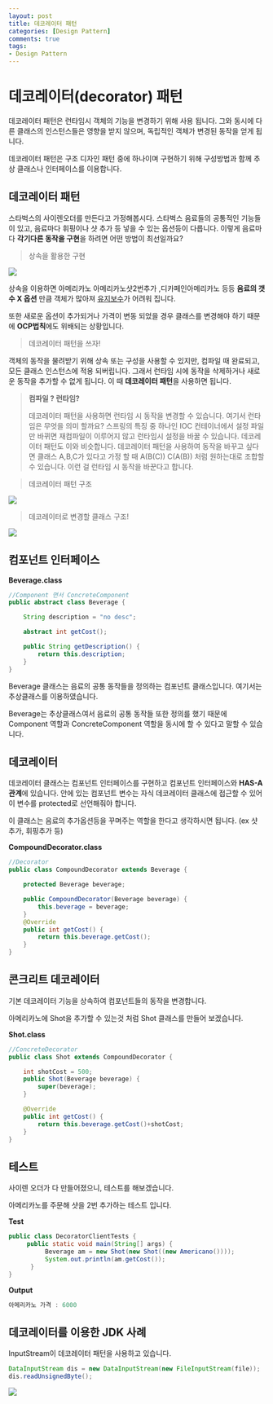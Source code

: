 ```yaml
---
layout: post
title: 데코레이터 패턴
categories: [Design Pattern]
comments: true 
tags:
- Design Pattern
---
```


# 데코레이터(decorator) 패턴

데코레이터 패턴은 런타임시 객체의 기능을 변경하기 위해 사용 됩니다. 그와 동시에 다른 클래스의 인스턴스들은 영향을 받지 않으며, 독립적인 객체가 변경된 동작을 얻게 됩니다. 

데코레이터 패턴은 구조 디자인 패턴 중에 하나이며 구현하기 위해 구성방법과 함께 추상 클래스나 인터페이스를 이용합니다.



## 데코레이터 패턴

스타벅스의 사이렌오더를 만든다고 가정해봅시다. 스타벅스 음료들의 공통적인 기능들이 있고, 음료마다 휘핑이나 샷 추가 등 넣을 수 있는 옵션등이 다릅니다. 이렇게 음료마다 **각기다른 동작을 구현**을 하려면 어떤 방법이 최선일까요?

> 상속을 활용한 구현 

![](https://github.com/DaeAkin/java-design-pattern/blob/master/docs/%EB%8D%B0%EC%BD%94%EB%A0%88%EC%9D%B4%ED%84%B0%EC%B9%B4%ED%8E%98%EB%AC%B8%EC%A0%9C%EC%A0%90.png?raw=true)

상속을 이용하면 아메리카노 아메리카노샷2번추가 ,디카페인아메리카노 등등 **음료의 갯수 X 옵션** 만큼 객체가 많아져 <u>유지보수</u>가 어려워 집니다. 

또한 새로운 옵션이 추가되거나 가격이 변동 되었을 경우 클래스를 변경해야 하기 때문에 **OCP법칙**에도 위배되는 상황입니다. 




> 데코레이터 패턴을 쓰자!

객체의 동작을 물려받기 위해 상속 또는 구성을 사용할 수 있지만, 컴파일 때 완료되고, 모든 클래스 인스턴스에 적용 되버립니다. 그래서 런타임 시에 동작을 삭제하거나 새로운 동작을 추가할 수 없게 됩니다. 이 때 **데코레이터 패턴**을 사용하면 됩니다. 

> **컴파일 ? 런타임?** 
>
> 데코레이터 패턴을 사용하면 런타임 시 동작을 변경할 수 있습니다. 여기서 런타임은 무엇을 의미 할까요? 스프링의 특징 중 하나인 IOC 컨테이너에서 설정 파일만 바뀌면 재컴파일이 이루어지 않고 런타임시 설정을 바꿀 수 있습니다. 데코레이터 패턴도 이와 비슷합니다. 데코레이터 패턴을 사용하여 동작을 바꾸고 싶다면 클래스 A,B,C가 있다고 가정 할 때 A(B(C))  C(A(B)) 처럼 원하는대로 조합할 수 있습니다. 이런 걸 런타임 시 동작을 바꾼다고 합니다.



> 데코레이터 패턴 구조

![](https://github.com/DaeAkin/java-design-pattern/blob/master/docs/%EB%8D%B0%EC%BD%94%EB%A0%88%EC%9D%B4%ED%84%B0%EA%B5%AC%EC%A1%B0.png?raw=true)





> 데코레이터로 변경할 클래스 구조!

![](https://github.com/DaeAkin/java-design-pattern/blob/master/docs/%EB%8D%B0%EC%BD%94%EB%A0%88%EC%9D%B4%ED%84%B0%EC%93%B4%EC%B9%B4%ED%8E%98.png?raw=true)



## 컴포넌트 인터페이스

**Beverage.class**

```java
//Component 면서 ConcreteComponent
public abstract class Beverage {

    String description = "no desc";

    abstract int getCost();

    public String getDescription() {
        return this.description;
    }
}
```

Beverage 클래스는 음료의 공통 동작들을 정의하는 컴포넌트 클래스입니다. 여기서는 추상클래스를 이용하였습니다.

Beverage는 추상클래스여서 음료의 공통 동작들 또한 정의를 했기 때문에 Component 역할과 ConcreteComponent 역할을 동시에 할 수 있다고 말할 수 있습니다.

## 데코레이터

데코레이터 클래스는 컴포넌트 인터페이스를 구현하고 컴포넌트 인터페이스와 **HAS-A 관계**에 있습니다. 안에 있는 컴포넌트 변수는 자식 데코레이터 클래스에 접근할 수 있어 이 변수를 protected로 선언해줘야 합니다. 

이 클래스는 음료의 추가옵션등을 꾸며주는 역할을 한다고 생각하시면 됩니다. (ex 샷 추가, 휘핑추가 등)

**CompoundDecorator.class**

```java
//Decorator
public class CompoundDecorator extends Beverage {

    protected Beverage beverage;

    public CompoundDecorator(Beverage beverage) {
        this.beverage = beverage;
    }
    @Override
    public int getCost() {
        return this.beverage.getCost();
    }
}
```



## 콘크리트 데코레이터

기본 데코레이터 기능을 상속하여 컴포넌트들의 동작을 변경합니다. 

아메리카노에 Shot을 추가할 수 있는것 처럼 Shot 클래스를 만들어 보겠습니다. 

**Shot.class** 

```java
//ConcreteDecorator
public class Shot extends CompoundDecorator {

    int shotCost = 500;
    public Shot(Beverage beverage) {
        super(beverage);
    }

    @Override
    public int getCost() {
        return this.beverage.getCost()+shotCost;
    }
}
```



## 테스트

사이렌 오더가 다 만들어졌으니, 테스트를 해보겠습니다.

아메리카노를 주문해 샷을 2번 추가하는 테스트 입니다.

**Test**

```java
public class DecoratorClientTests {
     public static void main(String[] args) {
          Beverage am = new Shot(new Shot((new Americano())));
          System.out.println(am.getCost());
      }
}
```

**Output**

```java
아메리카노 가격 : 6000
```



## 데코레이터를 이용한 JDK 사례

InputStream이 데코레이터 패턴을 사용하고 있습니다.

```java
DataInputStream dis = new DataInputStream(new FileInputStream(file));
dis.readUnsignedByte();
```

![](https://github.com/DaeAkin/java-design-pattern/blob/master/docs/%EB%8D%B0%EC%BD%94%EB%A0%88%EC%9D%B4%ED%84%B0%EC%9D%B8%ED%92%8B%EC%8A%A4%ED%8A%B8%EB%A6%BC.png?raw=true)
